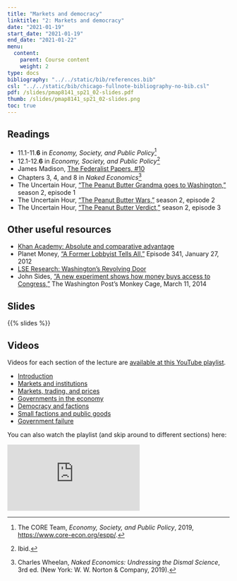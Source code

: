 ```yaml
---
title: "Markets and democracy"
linktitle: "2: Markets and democracy"
date: "2021-01-19"
start_date: "2021-01-19"
end_date: "2021-01-22"
menu:
  content:
    parent: Course content
    weight: 2
type: docs
bibliography: "../../static/bib/references.bib"
csl: "../../static/bib/chicago-fullnote-bibliography-no-bib.csl"
pdf: /slides/pmap8141_sp21_02-slides.pdf
thumb: /slides/pmap8141_sp21_02-slides.png
toc: true
---
```


## Readings

-   <i class="fas fa-book"></i> 11.1-11.**6** in *Economy, Society, and Public Policy*[^1]
-   <i class="fas fa-book"></i> 12.1-12.**6** in *Economy, Society, and Public Policy*[^2]
-   <i class="fas fa-external-link-square-alt"></i> James Madison, [The Federalist Papers, \#10](http://avalon.law.yale.edu/18th_century/fed10.asp)
-   <i class="fas fa-book"></i> Chapters 3, 4, and 8 in *Naked Economics*[^3]
-   <i class="fas fa-podcast"></i> The Uncertain Hour, [“The Peanut Butter Grandma goes to Washington,”](https://www.marketplace.org/2017/10/25/business/uncertain-hour/s02-1-peanut-butter-grandma-goes-washington) season 2, episode 1
-   <i class="fas fa-podcast"></i> The Uncertain Hour, [“The Peanut Butter Wars,”](https://www.marketplace.org/2017/11/10/business/uncertain-hour/s02-2-peanut-butter-wars) season 2, episode 2
-   <i class="fas fa-podcast"></i> The Uncertain Hour, [“The Peanut Butter Verdict,”](https://www.marketplace.org/2017/11/22/business/uncertain-hour/s02-3-peanut-butter-verdict) season 2, episode 3

## Other useful resources

-   <i class="fab fa-youtube"></i> [Khan Academy: Absolute and comparative advantage](https://www.khanacademy.org/economics-finance-domain/ap-macroeconomics/basic-economics-concepts-macro/scarcity-and-growth/v/comparative-advantage-specialization-and-gains-from-trade)
-   <i class="fas fa-podcast"></i> Planet Money, [“A Former Lobbyist Tells All,”](https://www.npr.org/sections/money/2012/01/27/145923803/the-friday-podcast-a-former-lobbyist-tells-all) Episode 341, January 27, 2012
-   <i class="fab fa-youtube"></i> [LSE Research: Washington’s Revolving Door](https://www.youtube.com/watch?v=2XLuaebpdAA)
-   <i class="fas fa-external-link-square-alt"></i> John Sides, [“A new experiment shows how money buys access to Congress,”](https://www.washingtonpost.com/news/monkey-cage/wp/2014/03/11/a-new-experiment-shows-how-money-buys-access-to-congress/?utm_term=.52fe30402280) The Washington Post’s Monkey Cage, March 11, 2014

## Slides

{{% slides %}}

## Videos

Videos for each section of the lecture are [available at this YouTube playlist](https://www.youtube.com/playlist?list=PLS6tnpTr39sHyJ4m5VJXbLVqvE9ea0o_b).

-   [Introduction](https://www.youtube.com/watch?v=Lb0hTA34eus&list=PLS6tnpTr39sHyJ4m5VJXbLVqvE9ea0o_b)
-   [Markets and institutions](https://www.youtube.com/watch?v=xhNA53SXL9I&list=PLS6tnpTr39sHyJ4m5VJXbLVqvE9ea0o_b)
-   [Markets, trading, and prices](https://www.youtube.com/watch?v=Ed529kY5-Mg&list=PLS6tnpTr39sHyJ4m5VJXbLVqvE9ea0o_b)
-   [Governments in the economy](https://www.youtube.com/watch?v=8Jufbwo1D_w&list=PLS6tnpTr39sHyJ4m5VJXbLVqvE9ea0o_b)
-   [Democracy and factions](https://www.youtube.com/watch?v=6yj02BbbRg8&list=PLS6tnpTr39sHyJ4m5VJXbLVqvE9ea0o_b)
-   [Small factions and public goods](https://www.youtube.com/watch?v=KQy492BkCLQ&list=PLS6tnpTr39sHyJ4m5VJXbLVqvE9ea0o_b)
-   [Government failure](https://www.youtube.com/watch?v=ne1rcs7nwxU&list=PLS6tnpTr39sHyJ4m5VJXbLVqvE9ea0o_b)

You can also watch the playlist (and skip around to different sections) here:

<div class="embed-responsive embed-responsive-16by9">

<iframe class="embed-responsive-item" src="https://www.youtube.com/embed/playlist?list=PLS6tnpTr39sHyJ4m5VJXbLVqvE9ea0o_b" frameborder="0" allow="accelerometer; autoplay; encrypted-media; gyroscope; picture-in-picture" allowfullscreen>
</iframe>

</div>

[^1]: The CORE Team, *Economy, Society, and Public Policy*, 2019, <https://www.core-econ.org/espp/>.

[^2]: Ibid.

[^3]: Charles Wheelan, *Naked Economics: Undressing the Dismal Science*, 3rd ed. (New York: W. W. Norton & Company, 2019).
